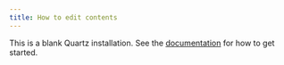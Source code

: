 ```yaml
---
title: How to edit contents
---
```


This is a blank Quartz installation.
See the [documentation](https://quartz.jzhao.xyz) for how to get started.
